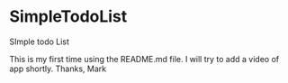 # SimpleTodoList
SImple todo List

This is my first time using the README.md file.
I will try to add a video of app shortly.
Thanks,
Mark
